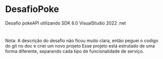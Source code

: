 # DesafioPoke
Desafio pokeAPI utilizando SDK 6.0
VisualStudio 2022
.net
#
Nota:
A descrição do desafio não ficou muito clara, então peguei o codigo do git no doc e criei um novo projeto
Esse projeto está estrutado de uma forma diferente, separando cada tipo de funcionalidade de serviço.